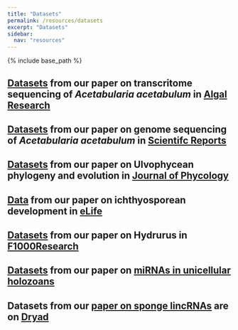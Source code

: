 ```yaml
---
title: "Datasets"
permalink: /resources/datasets
excerpt: "Datasets"
sidebar:
  nav: "resources"
---
```


{% include base_path %}

## [Datasets](https://www.ebi.ac.uk/ena/browser/view/PRJEB40460) from our paper on transcritome sequencing of *Acetabularia acetabulum* in [Algal Research](https://www.sciencedirect.com/science/article/pii/S2211926421002599)

## [Datasets](https://www.ebi.ac.uk/ena/browser/view/PRJEB40379) from our paper on genome sequencing of *Acetabularia acetabulum* in [Scientifc Reports](https://www.nature.com/articles/s41598-021-92092-4)

## [Datasets](/resources/datasets/JPY_2021) from our paper on Ulvophycean phylogeny and evolution in [Journal of Phycology](https://onlinelibrary.wiley.com/doi/abs/10.1111/jpy.13168)

## [Data](/resources/datasets/eLife_2019) from our paper on ichthyosporean development in [eLife](https://elifesciences.org/articles/49801)

## [Datasets](/resources/datasets/F1000Research) from our paper on Hydrurus in [F1000Research](https://f1000research.com/articles/8-401/v1)

## [Datasets](/resources/datasets/current_biology) from our paper on [miRNAs in unicellular holozoans](https://www.cell.com/current-biology/fulltext/S0960-9822(18)31063-7#%20)

## Datasets from our [paper on sponge lincRNAs](http://rspb.royalsocietypublishing.org/content/282/1821/20151746) are on [Dryad](http://datadryad.org/resource/doi:10.5061/dryad.v83fj)
